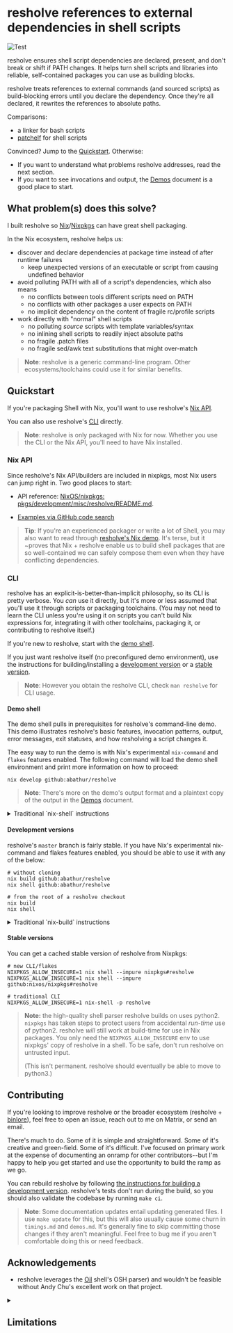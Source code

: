 # resholve references to external dependencies in shell scripts

![Test](https://github.com/abathur/resholve/workflows/Test/badge.svg)

resholve ensures shell script dependencies are declared, present, and don't break or shift if PATH changes. It helps turn shell scripts and libraries into reliable, self-contained packages you can use as building blocks.

resholve treats references to external commands (and sourced scripts) as build-blocking errors until you declare the dependency. Once they're all declared, it rewrites the references to absolute paths.

Comparisons:
- a linker for bash scripts
- [patchelf](https://github.com/NixOS/patchelf) for shell scripts

Convinced? Jump to the [Quickstart](#quickstart). Otherwise:
- If you want to understand what problems resholve addresses, read the next section.
- If you want to see invocations and output, the [Demos](demos.md) document is a good place to start.

## What problem(s) does this solve?

I built resholve so [Nix](https://nixos.org/nix/)/[Nixpkgs](https://github.com/NixOS/nixpkgs) can have great shell packaging.

In the Nix ecosystem, resholve helps us:
- discover and declare dependencies at package time instead of after runtime failures
    - keep unexpected versions of an executable or script from causing undefined behavior
- avoid polluting PATH with all of a script's dependencies, which also means
    - no conflicts between tools different scripts need on PATH
    - no conflicts with other packages a user expects on PATH
    - no implicit dependency on the content of fragile rc/profile scripts
- work directly with "normal" shell scripts
    - no polluting *source* scripts with template variables/syntax
    - no inlining shell scripts to readily inject absolute paths
    - no fragile .patch files
    - no fragile sed/awk text substitutions that might over-match

> **Note**: resholve is a generic command-line program. Other ecosystems/toolchains could use it for similar benefits.

## Quickstart

If you're packaging Shell with Nix, you'll want to use resholve's [Nix API](#nix-api).

You can also use resholve's [CLI](#cli) directly.

> **Note**: resholve is only packaged with Nix for now. Whether you use the CLI or the Nix API, you'll need to have Nix installed.

### Nix API

Since resholve's Nix API/builders are included in nixpkgs, most Nix users can jump right in. Two good places to start:
- API reference: [NixOS/nixpkgs: pkgs/development/misc/resholve/README.md](https://github.com/nixos/nixpkgs/blob/master/pkgs/development/misc/resholve/README.md).

- [Examples via GitHub code search](https://github.com/search?q=language%3Anix+%2Fresholve%5C.%28mkDerivation%7CwriteScript%7CwriteScriptBin%7CphraseSolution%29%2F+-path%3A**%2Faliases.nix&type=code)

> **Tip**: If you're an experienced packager or write a lot of Shell, you may also want to read through [resholve's Nix demo](demos.md#Nix-demo). It's terse, but it ~proves that Nix + resholve enable us to build shell packages that are so well-contained we can safely compose them even when they have conflicting dependencies.

### CLI

resholve has an explicit-is-better-than-implicit philosophy, so its CLI is pretty verbose. You _can_ use it directly, but it's more or less assumed that you'll use it through scripts or packaging toolchains. (You may not need to learn the CLI unless you're using it on scripts you can't build Nix expressions for, integrating it with other toolchains, packaging it, or contributing to resholve itself.)

If you're new to resholve, start with the [demo shell](#Demo-shell). 

If you just want resholve itself (no preconfigured demo environment), use the instructions for building/installing a [development version](#Development-versions) or a [stable version](#Stable-versions).

> **Note**: However you obtain the resholve CLI, check `man resholve` for CLI usage.

#### Demo shell

The demo shell pulls in prerequisites for resholve's command-line demo. This demo illustrates resholve's basic features, invocation patterns, output, error messages, exit statuses, and how resholving a script changes it.

The easy way to run the demo is with Nix's experimental `nix-command` and `flakes` features enabled. The following command will load the demo shell environment and print more information on how to proceed:

```shell
nix develop github:abathur/resholve
```

> **Note**: There's more on the demo's output format and a plaintext copy of the output in the [Demos](demos.md) document.

<details>
<summary>Traditional `nix-shell` instructions</summary>

You can also use the demo via `nix-shell` if you clone the repository:

```shell
git clone https://github.com/abathur/resholve.git
cd resholve
nix-shell
```

</details>

#### Development versions

resholve's `master` branch is fairly stable. If you have Nix's experimental nix-command and flakes features enabled, you should be able to use it with any of the below:

```shell
# without cloning
nix build github:abathur/resholve
nix shell github:abathur/resholve

# from the root of a resholve checkout
nix build
nix shell
```

<details>
<summary>Traditional `nix-build` instructions</summary>

You can build resholve from a checkout with the traditional CLI:

```shell
git clone https://github.com/abathur/resholve.git
cd resholve
nix-build
```

> **Caution**: The same isn't quite true of `nix-shell`, which will load the _demo_ shell. This might be fine for your purposes, but keep in mind that it pre-populates some environment variables just for the demo.

</details>

#### Stable versions

You can get a cached stable version of resholve from Nixpkgs:

```shell
# new CLI/flakes
NIXPKGS_ALLOW_INSECURE=1 nix shell --impure nixpkgs#resholve
NIXPKGS_ALLOW_INSECURE=1 nix shell --impure github:nixos/nixpkgs#resholve

# traditional CLI
NIXPKGS_ALLOW_INSECURE=1 nix-shell -p resholve
```

> **Note:** the high-quality shell parser resholve builds on uses python2. `nixpkgs` has taken steps to protect users from accidental _run-time_ use of python2. resholve *will* still work at build-time for use in Nix packages. You only need the `NIXPKGS_ALLOW_INSECURE` env to use nixpkgs' copy of resholve in a shell. To be safe, don't run resholve on untrusted input.
> 
> (This isn't permanent. resholve should eventually be able to move to python3.)

## Contributing
If you're looking to improve resholve or the broader ecosystem (resholve + [binlore](https://github.com/abathur/binlore)), feel free to open an issue, reach out to me on Matrix, or send an email.

There's much to do. Some of it is simple and straightforward. Some of it's creative and green-field. Some of it's difficult. I've focused on primary work at the expense of documenting an onramp for other contributors--but I'm happy to help you get started and use the opportunity to build the ramp as we go.

You can rebuild resholve by following [the instructions for building a development version](#development-versions). resholve's tests don't run during the build, so you should also validate the codebase by running `make ci`.

> **Note**: Some documentation updates entail updating generated files. I use `make update` for this, but this will also usually cause some churn in `timings.md` and `demos.md`. It's generally fine to skip committing those changes if they aren't meaningful. Feel free to bug me if you aren't comfortable doing this or need feedback.

## Acknowledgements
- resholve leverages the [Oil](https://github.com/oilshell/oil) shell's OSH parser) and wouldn't be feasible without Andy Chu's excellent work on that project.

<details><summary>

## Limitations

</summary>


### Documentation
- The manpage is currently the canonical reference to resholve's options and behavior; the only online format is [plaintext](resholve.1.txt). See https://github.com/abathur/resholve/issues/19.

### Packaging
- My short-term goal is to support packaging shell projects for the [Nix package manager](https://nixos.org/nix/). As such, the current build process depends on Nix. 

    *If you're interested in using resholve without Nix, I'll appreciate contributions that fill in build support for other environments.*

### Known Gaps & Edge Cases in the utility itself

Because Shell is a very flexible, tricky language, resholve necessarily focuses on low-hanging-fruit tasks. Some of these will inevitably be supported over time, while others may stay out of reach. Please open an issue if you find a new one.

The main areas I'm currently aware of:

- In any Nix build, resholve now blocks resolution of some fundamental external utilities (such as su and sudo) that use run wrappers in NixOS. See https://github.com/abathur/resholve/issues/29 for more.
- Because resholve makes assumptions about the behavior of some builtins in order to resolve scripts, it blocks if it looks like one is overridden by a function or alias. (This can likely be relaxed once I have a better sense of who/what/when/where/why/how these are overridden).
- resholve doesn't have robust handling of variables that get executed like commands (this includes things like `eval $variable` and `"$run_as_command"` and `$GIT_COMMAND status`). There's some room for improvement here, but I also want to manage expectations because some cases are completely intractable without evaluating the script.
    - there's a first-level complication about seeing-through the variables themselves
    - and then a second-level issue with seeing-through double-quoted strings (for example, an eval )
- `fc -s` has interesting behavior that makes it hard to account for:
    - If I run `ls /tmp` and then `echo blah` and then `fc -s 'ls'`, it'll re-run that previous ls command.
        - If resholve rewrites ls to an absolute path, the fc -s command won't work as expected unless we also expand the ls inside the fc command.
    - If I run `ls /tmp` and then `fc -s tmp=sbin`, it'll run `ls /sbin`; if I then run `fc -s ls=stat`, it runs `stat /sbin`.
        - Accounting for this will be hard. There are no strict semantics--it can substitute arbitrary text which could be executable names or arguments or even just parts of them. We'd have to be very explicitly parsing things out, or maybe extracting them into a mock test and running it, to know what to do.

    For now this is unaddressed. It probably makes the most sense to just raise a warning about not handling fc and link to a doc or issue about it, but I'm inclined to put this off until someone asks about it.

</details>
